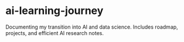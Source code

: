 # ai-learning-journey
Documenting my transition into AI and data science. Includes roadmap, projects, and efficient AI research notes.
